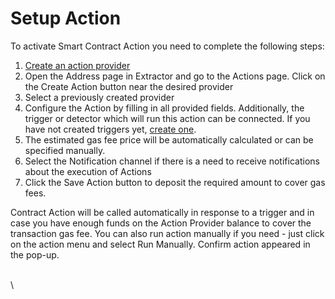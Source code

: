 # Setup Action

To activate Smart Contract Action you need to complete the following steps:

1. [Create an action provider](action-providers/create-action-provider.md)
2. Open the Address page in Extractor and go to the Actions page. Click on the Create Action button near the desired provider
3. Select a previously created provider
4. Configure the Action by filling in all provided fields. Additionally, the trigger or detector which will run this action can be connected. If you have not created triggers yet, [create one](../advanced-monitoring/triggers.md).&#x20;
5. The estimated gas fee price will be automatically calculated or can be specified manually.
6. Select the Notification channel if there is a need to receive notifications about the execution of Actions
7. Click the Save Action button to deposit the required amount to cover gas fees.&#x20;

Contract Action will be called automatically in response to a trigger and in case you have enough funds on the Action Provider balance to cover the transaction gas fee. You can also run action manually if you need - just click on the action menu and select Run Manually. Confirm action appeared in the pop-up.

\
\
